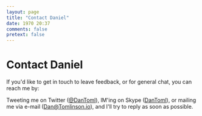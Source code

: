```yaml
---
layout: page
title: "Contact Daniel"
date: 1970 20:37
comments: false
pretext: false
---
```


# Contact Daniel

If you'd like to get in touch to leave feedback, or for general chat, you can reach me by:

Tweeting me on Twitter \([@DanToml](http://twitter.com/dantoml)\), IM'ing on Skype \([DanToml](skype://dantoml)\), or mailing me via e-mail \([Dan@Tomlinson.io](mailto:dan@tomlinson.io)\), and I'll try to reply as soon as possible.